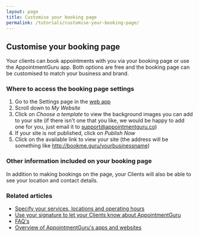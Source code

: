 ```yaml
---
layout: page
title: Customise your booking page
permalink: /tutorials/customise-your-booking-page/
---
```


## Customise your booking page

Your clients can book appointments with you via your booking page or use the AppointmentGuru app. Both options are free and the booking page can be customised to match your business and brand.

### Where to access the booking page settings

1. Go to the Settings page in the [web app](http://portal.appointmentguru.co/)
2. Scroll down to *My Website*
3. Click on *Choose a template* to view the background images you can add to your site (if there isn't one that you like, we would be happy to add one for you, just email it to <support@appointmentguru.co>)
4. If your site is not published, click on *Publish Now*
5. Click on the available link to view your site (the address will be something like http://bookme.guru/yourbusinessname)

### Other information included on your booking page

In addition to making bookings on the page, your Clients will also be able to see your location and contact details.

### Related articles

* [Specify your services, locations and operating hours](specify-services-locations-hours)
* [Use your signature to let your Clients know about AppointmentGuru](updating-your-signature)
* [FAQ's](faqs)
* [Overview of AppointmentGuru's apps and websites](overview)
